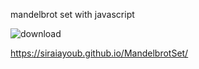 mandelbrot set with javascript

![download](https://user-images.githubusercontent.com/42876999/84927884-67847000-b0c5-11ea-9c50-61803b66aedd.png)

https://siraiayoub.github.io/MandelbrotSet/
